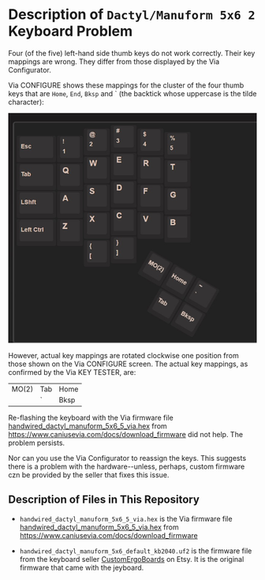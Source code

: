 # Description of  `Dactyl/Manuform 5x6 2` Keyboard Problem

Four (of the five) left-hand side thumb keys do not work correctly. Their key mappings are wrong. They differ from those displayed by the Via Configurator.

Via CONFIGURE shows these mappings for the cluster of the four thumb keys that are `Home`, `End`, `Bksp` 
and \` (the backtick whose uppercase is the tilde character):

![Left side configure](/assets/left-side-configure.jpg)

However, actual key mappings are rotated clockwise one position from those shown on the Via CONFIGURE screen. The actual key mappings, as confirmed by the Via KEY TESTER, are:

|           |      |      |
| --------- |------|------|
| MO(2)     | Tab  | Home |
|           | `    | Bksp |

Re-flashing the keyboard with the Via firmware file [handwired_dactyl_manuform_5x6_5_via.hex](https://www.caniusevia.com/docs/download_firmware#0) from <https://www.caniusevia.com/docs/download_firmware> did not help.
The problem persists.

Nor can you use the Via Configurator to reassign the keys. This suggests there is a problem with the hardware--unless, perhaps, custom firmware czn be provided by the seller that fixes this issue.

## Description of Files in This Repository

* `handwired_dactyl_manuform_5x6_5_via.hex` is the Via firmware file [handwired_dactyl_manuform_5x6_5_via.hex](https://www.caniusevia.com/docs/download_firmware#0) from <https://www.caniusevia.com/docs/download_firmware>

* `handwired_dactyl_manuform_5x6_default_kb2040.uf2` is the firmware file from the keyboard seller  [CustomErgoBoards](https://www.etsy.com/shop/CustomErgoBoards) on Etsy. It is the original firmware that came with the jeyboard.
